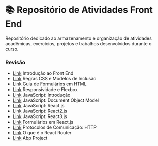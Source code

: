 # 📚 Repositório de Atividades Front End

Repositório dedicado ao armazenamento e organização de atividades acadêmicas, exercícios, projetos e trabalhos desenvolvidos durante o curso.

### Revisão

- [Link](/Aula01) Introdução ao Front End
- [Link](/Aula02) Regras CSS e Modelos de Inclusão
- [Link](/Aula03) Guia de Formulários em HTML
- [Link](/Aula04) Responsividade e Flexbox
- [Link](/Aula05) JavaScript: Introdução
- [Link](/Aula06) JavaScript: Document Object Model
- [Link](/Aula07) JavaScript: React.js
- [Link](/Aula08) JavaScript: React2.js
- [Link](/Aula09) JavaScript: React3.js
- [Link](/Aula10) Formulários em React.js
- [Link](/Aula11) Protocolos de Comunicação: HTTP
- [Link](/Aula12) O que é o React Router
- [Link](https://github.com/hqnicolas/AjudaJaFront) Abp Project
